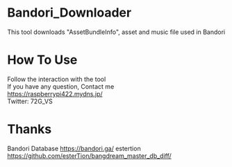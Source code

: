 # Bandori_Downloader
This tool downloads "AssetBundleInfo", asset and music file used in Bandori<br>

# How To Use
Follow the interaction with the tool<br>
If you have any question, Contact me  
https://raspberrypi422.mydns.jp/ <br>
Twitter: 72G_VS <br>

# Thanks
Bandori Database https://bandori.ga/
estertion https://github.com/esterTion/bangdream_master_db_diff/
